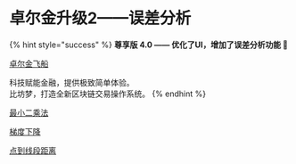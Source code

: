 # 卓尔金升级2——误差分析

{% hint style="success" %}
**尊享版 4.0 —— 优化了UI，增加了误差分析功能 🚩**

[卓尔金飞船](https://share.weiyun.com/5vy0sGcS)

科技赋能金融，提供极致简单体验。\
比坊梦，打造全新区块链交易操作系统。
{% endhint %}

[最小二乘法](https://baike.baidu.com/item/%E6%9C%80%E5%B0%8F%E4%BA%8C%E4%B9%98%E6%B3%95/2522346)

[梯度下降](https://baike.baidu.com/item/%E6%A2%AF%E5%BA%A6%E4%B8%8B%E9%99%8D/4864937?fr=aladdin)

[点到线段距离](https://www.cnblogs.com/flyinggod/p/9359534.html)
